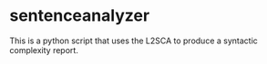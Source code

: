 # sentenceanalyzer
This is a python script that uses the L2SCA to produce a syntactic complexity report.
